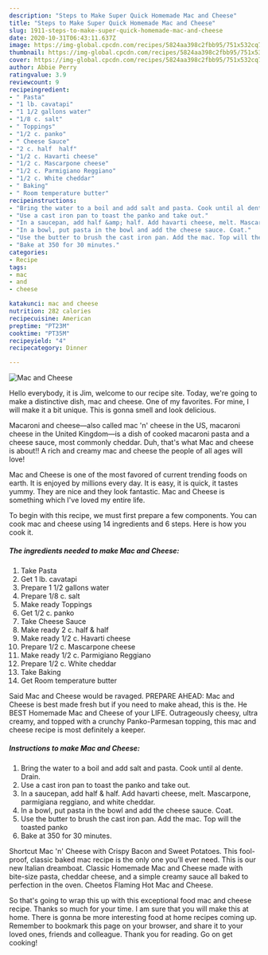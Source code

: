 ```yaml
---
description: "Steps to Make Super Quick Homemade Mac and Cheese"
title: "Steps to Make Super Quick Homemade Mac and Cheese"
slug: 1911-steps-to-make-super-quick-homemade-mac-and-cheese
date: 2020-10-31T06:43:11.637Z
image: https://img-global.cpcdn.com/recipes/5824aa398c2fbb95/751x532cq70/mac-and-cheese-recipe-main-photo.jpg
thumbnail: https://img-global.cpcdn.com/recipes/5824aa398c2fbb95/751x532cq70/mac-and-cheese-recipe-main-photo.jpg
cover: https://img-global.cpcdn.com/recipes/5824aa398c2fbb95/751x532cq70/mac-and-cheese-recipe-main-photo.jpg
author: Abbie Perry
ratingvalue: 3.9
reviewcount: 9
recipeingredient:
- " Pasta"
- "1 lb. cavatapi"
- "1 1/2 gallons water"
- "1/8 c. salt"
- " Toppings"
- "1/2 c. panko"
- " Cheese Sauce"
- "2 c. half  half"
- "1/2 c. Havarti cheese"
- "1/2 c. Mascarpone cheese"
- "1/2 c. Parmigiano Reggiano"
- "1/2 c. White cheddar"
- " Baking"
- " Room temperature butter"
recipeinstructions:
- "Bring the water to a boil and add salt and pasta. Cook until al dente. Drain."
- "Use a cast iron pan to toast the panko and take out."
- "In a saucepan, add half &amp; half. Add havarti cheese, melt. Mascarpone, parmigiana reggiano, and white cheddar."
- "In a bowl, put pasta in the bowl and add the cheese sauce. Coat."
- "Use the butter to brush the cast iron pan. Add the mac. Top will the toasted panko"
- "Bake at 350 for 30 minutes."
categories:
- Recipe
tags:
- mac
- and
- cheese

katakunci: mac and cheese 
nutrition: 282 calories
recipecuisine: American
preptime: "PT23M"
cooktime: "PT35M"
recipeyield: "4"
recipecategory: Dinner

---
```



![Mac and Cheese](https://img-global.cpcdn.com/recipes/5824aa398c2fbb95/751x532cq70/mac-and-cheese-recipe-main-photo.jpg)

Hello everybody, it is Jim, welcome to our recipe site. Today, we're going to make a distinctive dish, mac and cheese. One of my favorites. For mine, I will make it a bit unique. This is gonna smell and look delicious.

Macaroni and cheese—also called mac &#39;n&#39; cheese in the US, macaroni cheese in the United Kingdom—is a dish of cooked macaroni pasta and a cheese sauce, most commonly cheddar. Duh, that&#39;s what Mac and cheese is about!! A rich and creamy mac and cheese the people of all ages will love!

Mac and Cheese is one of the most favored of current trending foods on earth. It is enjoyed by millions every day. It is easy, it is quick, it tastes yummy. They are nice and they look fantastic. Mac and Cheese is something which I've loved my entire life.


To begin with this recipe, we must first prepare a few components. You can cook mac and cheese using 14 ingredients and 6 steps. Here is how you cook it.

<!--inarticleads1-->

##### The ingredients needed to make Mac and Cheese:

1. Take  Pasta
1. Get 1 lb. cavatapi
1. Prepare 1 1/2 gallons water
1. Prepare 1/8 c. salt
1. Make ready  Toppings
1. Get 1/2 c. panko
1. Take  Cheese Sauce
1. Make ready 2 c. half &amp; half
1. Make ready 1/2 c. Havarti cheese
1. Prepare 1/2 c. Mascarpone cheese
1. Make ready 1/2 c. Parmigiano Reggiano
1. Prepare 1/2 c. White cheddar
1. Take  Baking
1. Get  Room temperature butter


Said Mac and Cheese would be ravaged. PREPARE AHEAD: Mac and Cheese is best made fresh but if you need to make ahead, this is the. He BEST Homemade Mac and Cheese of your LIFE. Outrageously cheesy, ultra creamy, and topped with a crunchy Panko-Parmesan topping, this mac and cheese recipe is most definitely a keeper. 

<!--inarticleads2-->

##### Instructions to make Mac and Cheese:

1. Bring the water to a boil and add salt and pasta. Cook until al dente. Drain.
1. Use a cast iron pan to toast the panko and take out.
1. In a saucepan, add half &amp; half. Add havarti cheese, melt. Mascarpone, parmigiana reggiano, and white cheddar.
1. In a bowl, put pasta in the bowl and add the cheese sauce. Coat.
1. Use the butter to brush the cast iron pan. Add the mac. Top will the toasted panko
1. Bake at 350 for 30 minutes.


Shortcut Mac &#39;n&#39; Cheese with Crispy Bacon and Sweet Potatoes. This fool-proof, classic baked mac recipe is the only one you&#39;ll ever need. This is our new Italian dreamboat. Classic Homemade Mac and Cheese made with bite-size pasta, cheddar cheese, and a simple creamy sauce all baked to perfection in the oven. Cheetos Flaming Hot Mac and Cheese. 

So that's going to wrap this up with this exceptional food mac and cheese recipe. Thanks so much for your time. I am sure that you will make this at home. There is gonna be more interesting food at home recipes coming up. Remember to bookmark this page on your browser, and share it to your loved ones, friends and colleague. Thank you for reading. Go on get cooking!
